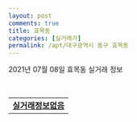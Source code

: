 ```yaml
---
layout: post
comments: true
title: 효목동
categories: [실거래가]
permalink: /apt/대구광역시 동구 효목동
---
```


2021년 07월 08일 효목동 실거래 정보

<script type="text/javascript">
  google.charts.load('current', {'packages':['corechart']});
  google.charts.setOnLoadCallback(drawChart);

  function drawChart() {
    var data = google.visualization.arrayToDataTable([['거래일', '매매', '전월세', '전매'], ['20-07', 28, 7, 0], ['20-08', 61, 16, 0], ['20-09', 43, 10, 0], ['20-10', 49, 10, 0], ['20-11', 43, 12, 0], ['20-12', 31, 13, 0], ['21-01', 19, 17, 2], ['21-02', 21, 11, 45], ['21-03', 26, 12, 11], ['21-04', 23, 10, 8], ['21-05', 23, 12, 4], ['21-06', 9, 8, 0], ['21-07', 1, 0, 0]]);

    var options = {
      title: '최근 1년간 유형별 거래량 추이',
      legend: { position: 'bottom' }
    };

    var chart = new google.visualization.LineChart(document.getElementById('columnchart_material'));
    chart.draw(data, (options));년간 
  }
</script>

<div id="columnchart_material" style="width: 95%; margin-left: -35px; display: block"></div>
<br>
<table>
  <tr>
    <td colspan="4" style="font-weight: bold;"><a href="https://search.naver.com/search.naver?query=효목동 실거래정보없음">실거래정보없음</a></td>
  </tr>
    
</table>
    